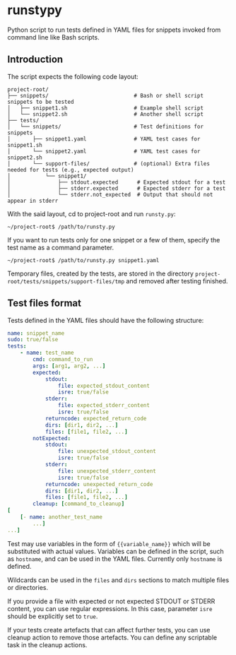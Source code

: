 # runstypy
Python script to run tests defined in YAML files for snippets invoked from command line like Bash scripts.

## Introduction

The script expects the following code layout:

```
project-root/
├── snippets/                           # Bash or shell script snippets to be tested
│   ├── snippet1.sh                     # Example shell script
│   └── snippet2.sh                     # Another shell script
├── tests/
│   └── snippets/                       # Test definitions for snippets
│       ├── snippet1.yaml               # YAML test cases for snippet1.sh
│       └── snippet2.yaml               # YAML test cases for snippet2.sh
│       └── support-files/              # (optional) Extra files needed for tests (e.g., expected output)
│           └── snippet1/
│               ├── stdout.expected      # Expected stdout for a test
│               ├── stderr.expected      # Expected stderr for a test
│               └── stderr.not_expected  # Output that should not appear in stderr
```
With the said layout, cd to project-root and run `runsty.py`:

```
~/project-root$ /path/to/runsty.py
```

If you want to run tests only for one snippet or a few of them, specify the test name as a command parameter.

```
~/project-root$ /path/to/runsty.py snippet1.yaml
```

Temporary files, created by the tests, are stored in the directory `project-root/tests/snippets/support-files/tmp` and removed after testing finished.

## Test files format

Tests defined in the YAML files should have the following structure:

```yaml
name: snippet_name
sudo: true/false
tests:
    - name: test_name
        cmd: command_to_run
        args: [arg1, arg2, ...]
        expected:
            stdout: 
                file: expected_stdout_content
                isre: true/false
            stderr: 
                file: expected_stderr_content
                isre: true/false
            returncode: expected_return_code
            dirs: [dir1, dir2, ...]
            files: [file1, file2, ...]
        notExpected:
            stdout: 
                file: unexpected_stdout_content
                isre: true/false
            stderr: 
                file: unexpected_stderr_content
                isre: true/false
            returncode: unexpected_return_code
            dirs: [dir1, dir2, ...]
            files: [file1, file2, ...]
        cleanup: [command_to_cleanup]
[ 
    [- name: another_test_name
        ...]
...]
```

Test may use variables in the form of `{{variable_name}}` which will be substituted with actual values.
Variables can be defined in the script, such as `hostname`, and can be used in the YAML files. Currently only `hostname` is defined.

Wildcards can be used in the `files` and `dirs` sections to match multiple files or directories.

If you provide a file with expected or not expected STDOUT or STDERR content, you can use regular expressions. In this case, parameter `isre` should be explicitly set to `true`.

If your tests create artefacts that can affect further tests, you can use cleanup action to remove those artefacts. You can define any scriptable task in the cleanup actions.